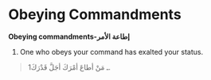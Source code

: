 Obeying Commandments
====================

**Obeying commandments-إطاعة الأمر**

1. One who obeys your command has exalted your status.

> 1ـ مَنْ أطاعَ أمْرَكَ أجَلَّ قَدْرَكَ.


